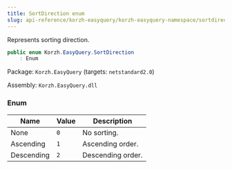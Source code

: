 ```yaml
---
title: SortDirection enum
slug: api-reference/korzh-easyquery/korzh-easyquery-namespace/sortdirection-enum
---
```

Represents sorting direction.
```csharp
public enum Korzh.EasyQuery.SortDirection
    : Enum

```
Package: `Korzh.EasyQuery` (targets: `netstandard2.0`)

Assembly: `Korzh.EasyQuery.dll`

### Enum

| Name | Value | Description | 
| --- | --- | --- | 
| None | `0` | No sorting. | 
| Ascending | `1` | Ascending order. | 
| Descending | `2` | Descending order. |